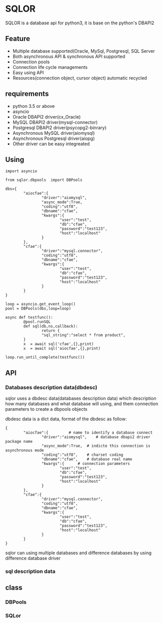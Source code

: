 # SQLOR

SQLOR is a database api for python3, it is base on the python's DBAPI2 

## Feature

* Multiple database supported(Oracle, MySql, Postgresql, SQL Server
* Both asynchronous API & synchronous API supported
* Connection pools 
* Connection life cycle managements
* Easy using API
* Resources(connection object, cursor object) automatic recycled


## requirements

* python 3.5 or above
* asyncio
* Oracle DBAPI2 driver(cx_Oracle)
* MySQL DBAPI2 driver(mysql-connector)
* Postgresql DBAPI2 driver(psycopg2-binrary)
* Asynchronous MySQL driver(aiomysql)
* Asynchronous Postgresql driver(aiopg)
* Other driver can be easy integreated

## Using

```
import asyncio

from sqlor.dbpools  import DBPools

dbs={
        "aiocfae":{
                "driver":"aiomysql",
                "async_mode":True,
                "coding":"utf8",
                "dbname":"cfae",
                "kwargs":{
                        "user":"test",
                        "db":"cfae",
                        "password":"test123",
                        "host":"localhost"
                }
        },
        "cfae":{
                "driver":"mysql.connector",
                "coding":"utf8",
                "dbname":"cfae",
                "kwargs":{
                        "user":"test",
                        "db":"cfae",
                        "password":"test123",
                        "host":"localhost"
                }
        }
}

loop = asyncio.get_event_loop()
pool = DBPools(dbs,loop=loop)

async def testfunc():
        @pool.runSQL
        def sql(db,ns,callback):
                return {
                "sql_string":"select * from product",
        }
        x  = await sql('cfae',{},print)
        x  = await sql('aiocfae',{},print)

loop.run_until_complete(testfunc())
```

## API


### Databases description data(dbdesc)

sqlor uses a dbdesc data(databases description data) which description 
how many databases and what database will using, and them connection parameters to create a dbpools objects

dbdesc data is a dict data, format of the dbdesc as follow:
```
{
        "aiocfae":{			# name to identify a database connect
                "driver":"aiomysql",	# database dbapi2 driver package name 
                "async_mode":True,	# indicte this connection is asynchronous mode
                "coding":"utf8",	# charset coding
                "dbname":"cfae",	# database real name
                "kwargs":{		# connection parameters
                        "user":"test",
                        "db":"cfae",
                        "password":"test123",
                        "host":"localhost"
                }
        },
        "cfae":{
                "driver":"mysql.connector",
                "coding":"utf8",
                "dbname":"cfae",
                "kwargs":{
                        "user":"test",
                        "db":"cfae",
                        "password":"test123",
                        "host":"localhost"
                }
        }
}

```
sqlor can using multiple databases and difference databases by using difference database driver

### sql description data


## class

### DBPools

### SQLor

